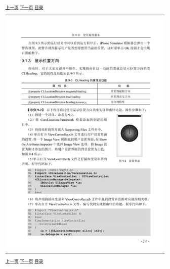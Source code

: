 [上一页](228.md) [下一页](230.md) [目录](../README.md)

***

![229](../images/229.png)

***

[上一页](228.md) [下一页](230.md) [目录](../README.md)